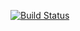 [![Build Status](https://travis-ci.org/aticodein/ecommerce.svg?branch=master)](https://travis-ci.org/aticodein/ecommerce)